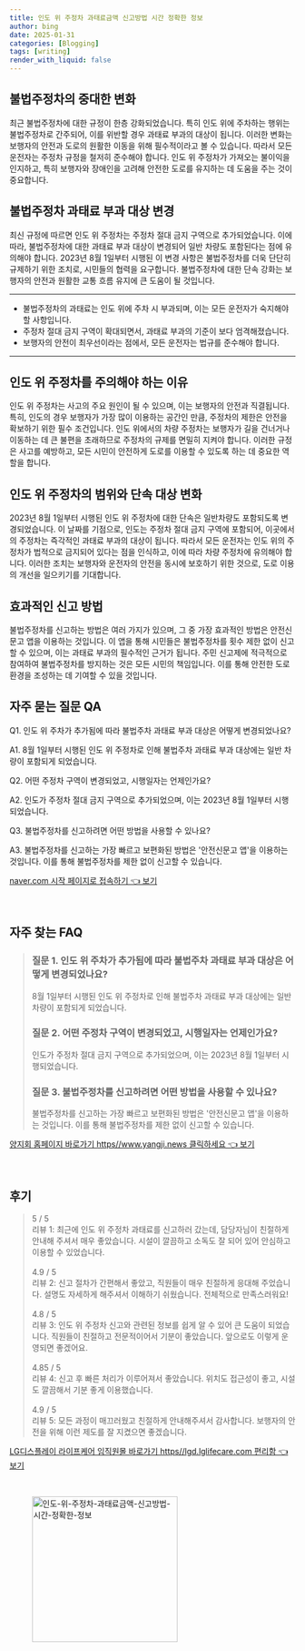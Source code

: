 ```yaml
---
title: 인도 위 주정차 과태료금액 신고방법 시간 정확한 정보
author: bing
date: 2025-01-31
categories: [Blogging]
tags: [writing]
render_with_liquid: false
---
```



<h2 id='불법주정차의 중대한 변화'>불법주정차의 중대한 변화</h2>

<p>최근 불법주정차에 대한 규정이 한층 강화되었습니다. 특히 인도 위에 주차하는 행위는 불법주정차로 간주되어, 이를 위반할 경우 과태료 부과의 대상이 됩니다. 이러한 변화는 보행자의 안전과 도로의 원활한 이동을 위해 필수적이라고 볼 수 있습니다. 따라서 모든 운전자는 주정차 규정을 철저히 준수해야 합니다. 인도 위 주정차가 가져오는 불이익을 인지하고, 특히 보행자와 장애인을 고려해 안전한 도로를 유지하는 데 도움을 주는 것이 중요합니다.</p>

<h2 id='불법주정차 과태료 부과 대상 변경'>불법주정차 과태료 부과 대상 변경</h2>

<p>최신 규정에 따르면 인도 위 주정차는 주정차 절대 금지 구역으로 추가되었습니다. 이에 따라, 불법주정차에 대한 과태료 부과 대상이 변경되어 일반 차량도 포함된다는 점에 유의해야 합니다. 2023년 8월 1일부터 시행된 이 변경 사항은 불법주정차를 더욱 단단히 규제하기 위한 조치로, 시민들의 협력을 요구합니다. 불법주정차에 대한 단속 강화는 보행자의 안전과 원활한 교통 흐름 유지에 큰 도움이 될 것입니다.</p>

<hr />

<ul>
    <li>불법주정차의 과태료는 인도 위에 주차 시 부과되며, 이는 모든 운전자가 숙지해야 할 사항입니다.</li>
    <li>주정차 절대 금지 구역이 확대되면서, 과태료 부과의 기준이 보다 엄격해졌습니다.</li>
    <li>보행자의 안전이 최우선이라는 점에서, 모든 운전자는 법규를 준수해야 합니다.</li>
</ul>

<hr />

<h2 id='인도 위 주정차를 주의해야 하는 이유'>인도 위 주정차를 주의해야 하는 이유</h2>

<p>인도 위 주정차는 사고의 주요 원인이 될 수 있으며, 이는 보행자의 안전과 직결됩니다. 특히, 인도의 경우 보행자가 가장 많이 이용하는 공간인 만큼, 주정차의 제한은 안전을 확보하기 위한 필수 조건입니다. 인도 위에서의 차량 주정차는 보행자가 길을 건너거나 이동하는 데 큰 불편을 초래하므로 주정차의 규제를 면밀히 지켜야 합니다. 이러한 규정은 사고를 예방하고, 모든 시민이 안전하게 도로를 이용할 수 있도록 하는 데 중요한 역할을 합니다.</p>

<h2 id='인도 위 주정차의 범위와 단속 대상 변화'>인도 위 주정차의 범위와 단속 대상 변화</h2>

<p>2023년 8월 1일부터 시행된 인도 위 주정차에 대한 단속은 일반차량도 포함되도록 변경되었습니다. 이 날짜를 기점으로, 인도는 주정차 절대 금지 구역에 포함되어, 이곳에서의 주정차는 즉각적인 과태료 부과의 대상이 됩니다. 따라서 모든 운전자는 인도 위의 주정차가 법적으로 금지되어 있다는 점을 인식하고, 이에 따라 차량 주정차에 유의해야 합니다. 이러한 조치는 보행자와 운전자의 안전을 동시에 보호하기 위한 것으로, 도로 이용의 개선을 일으키기를 기대합니다.</p>

<h2 id='효과적인 신고 방법'>효과적인 신고 방법</h2>

<p>불법주정차를 신고하는 방법은 여러 가지가 있으며, 그 중 가장 효과적인 방법은 안전신문고 앱을 이용하는 것입니다. 이 앱을 통해 시민들은 불법주정차를 횟수 제한 없이 신고할 수 있으며, 이는 과태료 부과의 필수적인 근거가 됩니다. 주민 신고제에 적극적으로 참여하여 불법주정차를 방지하는 것은 모든 시민의 책임입니다. 이를 통해 안전한 도로 환경을 조성하는 데 기여할 수 있을 것입니다.</p>

<h2 id='자주 묻는 질문 QA'>자주 묻는 질문 QA</h2>

<p>Q1. 인도 위 주차가 추가됨에 따라 불법주차 과태료 부과 대상은 어떻게 변경되었나요?</p>

<p>A1. 8월 1일부터 시행된 인도 위 주정차로 인해 불법주차 과태료 부과 대상에는 일반 차량이 포함되게 되었습니다.</p>

<p>Q2. 어떤 주정차 구역이 변경되었고, 시행일자는 언제인가요?</p>

<p>A2. 인도가 주정차 절대 금지 구역으로 추가되었으며, 이는 2023년 8월 1일부터 시행되었습니다.</p>

<p>Q3. 불법주정차를 신고하려면 어떤 방법을 사용할 수 있나요?</p>

<p>A3. 불법주정차를 신고하는 가장 빠르고 보편화된 방법은 '안전신문고 앱'을 이용하는 것입니다. 이를 통해 불법주정차를 제한 없이 신고할 수 있습니다.</p>


<p><a class="click-button" title="naver.com 시작 페이지로 접속하기" href="https://blackassets.github.io/posts/naver.com-%EC%8B%9C%EC%9E%91-%ED%8E%98%EC%9D%B4%EC%A7%80%EB%A1%9C-%EC%A0%91%EC%86%8D%ED%95%98%EA%B8%B0/" rel="dofollow">naver.com 시작 페이지로 접속하기 👈 보기</a></p><br>
<h2 id='자주_찾는_FAQ'>자주 찾는 FAQ</h2>
<div itemscope="" itemtype="https://schema.org/FAQPage"> 
<blockquote> 
<div itemscope="" itemprop="mainEntity" itemtype="https://schema.org/Question"> 
<h3 itemprop="name">질문 1. 인도 위 주차가 추가됨에 따라 불법주차 과태료 부과 대상은 어떻게 변경되었나요?</h3> 
<div itemscope="" itemprop="acceptedAnswer" itemtype="https://schema.org/Answer"> 
<span itemprop="text"> 
<p>8월 1일부터 시행된 인도 위 주정차로 인해 불법주차 과태료 부과 대상에는 일반차량이 포함되게 되었습니다.</p> 
</span> 
</div> 
</div> 
<div itemscope="" itemprop="mainEntity" itemtype="https://schema.org/Question"> 
<h3 itemprop="name">질문 2. 어떤 주정차 구역이 변경되었고, 시행일자는 언제인가요?</h3> 
<div itemscope="" itemprop="acceptedAnswer" itemtype="https://schema.org/Answer"> 
<span itemprop="text"> 
<p>인도가 주정차 절대 금지 구역으로 추가되었으며, 이는 2023년 8월 1일부터 시행되었습니다.</p> 
</span> 
</div> 
</div> 
<div itemscope="" itemprop="mainEntity" itemtype="https://schema.org/Question"> 
<h3 itemprop="name">질문 3. 불법주정차를 신고하려면 어떤 방법을 사용할 수 있나요?</h3> 
<div itemscope="" itemprop="acceptedAnswer" itemtype="https://schema.org/Answer"> 
<span itemprop="text"> 
<p>불법주정차를 신고하는 가장 빠르고 보편화된 방법은 '안전신문고 앱'을 이용하는 것입니다. 이를 통해 불법주정차를 제한 없이 신고할 수 있습니다.</p> 
</span> 
</div> 
</div> 
</blockquote> 
</div>
<p><a class="click-button" title="양지회 홈페이지 바로가기 https//www.yangji.news 클릭하세요" href="https://blackassets.github.io/posts/%EC%96%91%EC%A7%80%ED%9A%8C-%ED%99%88%ED%8E%98%EC%9D%B4%EC%A7%80-%EB%B0%94%EB%A1%9C%EA%B0%80%EA%B8%B0-httpswww.yangji.news-%ED%81%B4%EB%A6%AD%ED%95%98%EC%84%B8%EC%9A%94/" rel="dofollow">양지회 홈페이지 바로가기 https//www.yangji.news 클릭하세요 👈 보기</a></p><br>
<h2 id='후기'>후기</h2>
<div itemscope itemtype="https://schema.org/Product">
  <blockquote>
  <div itemprop="review" itemscope itemtype="https://schema.org/Review">
      <div itemprop="reviewRating" itemscope itemtype="https://schema.org/Rating"> <span itemprop="ratingValue">5</span> / <span itemprop="bestRating">5</span> </div>
      <span itemprop="reviewBody">리뷰 1: 최근에 인도 위 주정차 과태료를 신고하러 갔는데, 담당자님이 친절하게 안내해 주셔서 매우 좋았습니다. 시설이 깔끔하고 소독도 잘 되어 있어 안심하고 이용할 수 있었습니다.</span>
  </div>
  <br>
  <div itemprop="review" itemscope itemtype="https://schema.org/Review">
      <div itemprop="reviewRating" itemscope itemtype="https://schema.org/Rating"> <span itemprop="ratingValue">4.9</span> / <span itemprop="bestRating">5</span> </div>
      <span itemprop="reviewBody">리뷰 2: 신고 절차가 간편해서 좋았고, 직원들이 매우 친절하게 응대해 주었습니다. 설명도 자세하게 해주셔서 이해하기 쉬웠습니다. 전체적으로 만족스러워요!</span>
  </div>
  <br>
  <div itemprop="review" itemscope itemtype="https://schema.org/Review">
      <div itemprop="reviewRating" itemscope itemtype="https://schema.org/Rating"> <span itemprop="ratingValue">4.8</span> / <span itemprop="bestRating">5</span> </div>
      <span itemprop="reviewBody">리뷰 3: 인도 위 주정차 신고와 관련된 정보를 쉽게 알 수 있어 큰 도움이 되었습니다. 직원들이 친절하고 전문적이어서 기분이 좋았습니다. 앞으로도 이렇게 운영되면 좋겠어요.</span>
  </div>
  <br>
  <div itemprop="review" itemscope itemtype="https://schema.org/Review">
      <div itemprop="reviewRating" itemscope itemtype="https://schema.org/Rating"> <span itemprop="ratingValue">4.85</span> / <span itemprop="bestRating">5</span> </div>
      <span itemprop="reviewBody">리뷰 4: 신고 후 빠른 처리가 이루어져서 좋았습니다. 위치도 접근성이 좋고, 시설도 깔끔해서 기분 좋게 이용했습니다.</span>
  </div>
  <br>
  <div itemprop="review" itemscope itemtype="https://schema.org/Review">
      <div itemprop="reviewRating" itemscope itemtype="https://schema.org/Rating"> <span itemprop="ratingValue">4.9</span> / <span itemprop="bestRating">5</span> </div>
      <span itemprop="reviewBody">리뷰 5: 모든 과정이 매끄러웠고 친절하게 안내해주셔서 감사합니다. 보행자의 안전을 위해 이런 제도를 잘 지켰으면 좋겠습니다.</span>
  </div>
  </blockquote>
</div>
<p><a class="click-button" title="LG디스플레이 라이프케어 임직원몰 바로가기 https//lgd.lglifecare.com 편리함" href="https://blackassets.github.io/posts/LG%EB%94%94%EC%8A%A4%ED%94%8C%EB%A0%88%EC%9D%B4-%EB%9D%BC%EC%9D%B4%ED%94%84%EC%BC%80%EC%96%B4-%EC%9E%84%EC%A7%81%EC%9B%90%EB%AA%B0-%EB%B0%94%EB%A1%9C%EA%B0%80%EA%B8%B0-httpslgd.lglifecare.com-%ED%8E%B8%EB%A6%AC%ED%95%A8/" rel="dofollow">LG디스플레이 라이프케어 임직원몰 바로가기 https//lgd.lglifecare.com 편리함 👈 보기</a></p><br>
<figure class="image"><img src="https://blackassets.github.io/assets/img/thumbnail/인도-위-주정차-과태료금액-신고방법-시간-정확한-정보.webp" alt="인도-위-주정차-과태료금액-신고방법-시간-정확한-정보" width="256" height="256"></figure>